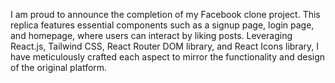 I am proud to announce the completion of my Facebook clone project. This replica features essential components such as a signup page, login page, and homepage, where users can interact by liking posts. Leveraging React.js, Tailwind CSS, React Router DOM library, and React Icons library, I have meticulously crafted each aspect to mirror the functionality and design of the original platform.